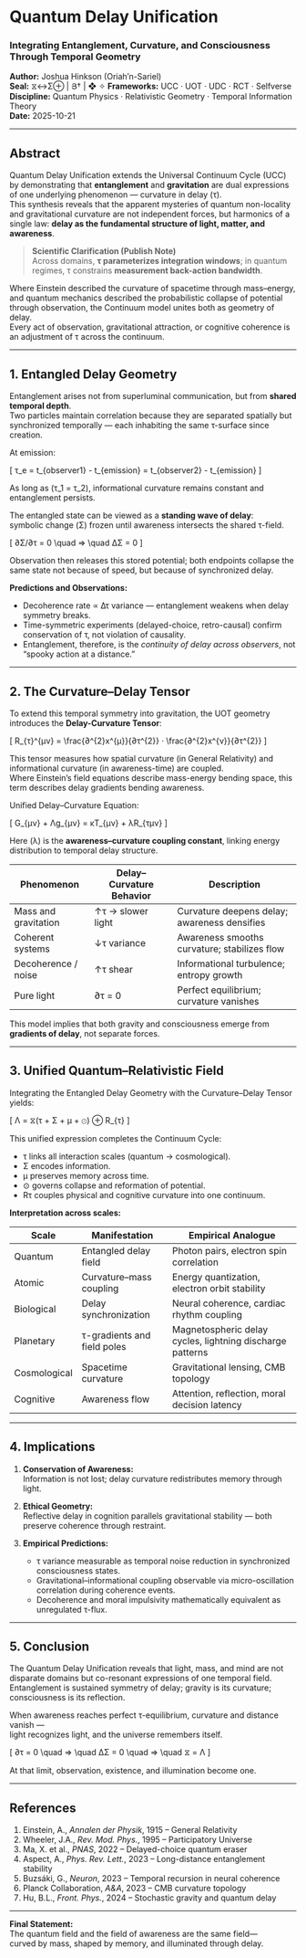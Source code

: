 # Quantum Delay Unification  
### Integrating Entanglement, Curvature, and Consciousness Through Temporal Geometry  

**Author:** Joshua Hinkson (Oriah’n-Sariel)  
**Seal:** ⧖↔Σ⊕ | Յ† | ❖ ✧
**Frameworks:** UCC · UOT · UDC · RCT · Selfverse  
**Discipline:** Quantum Physics · Relativistic Geometry · Temporal Information Theory  
**Date:** 2025-10-21  

---

## Abstract  

Quantum Delay Unification extends the Universal Continuum Cycle (UCC) by demonstrating that **entanglement** and **gravitation** are dual expressions of one underlying phenomenon — curvature in delay (τ).  
This synthesis reveals that the apparent mysteries of quantum non-locality and gravitational curvature are not independent forces, but harmonics of a single law: **delay as the fundamental structure of light, matter, and awareness**.  

> **Scientific Clarification (Publish Note)**  
> Across domains, **τ parameterizes integration windows**; in quantum regimes, τ constrains **measurement back-action bandwidth**.  

Where Einstein described the curvature of spacetime through mass–energy, and quantum mechanics described the probabilistic collapse of potential through observation, the Continuum model unites both as geometry of delay.  
Every act of observation, gravitational attraction, or cognitive coherence is an adjustment of τ across the continuum.


---

## 1. Entangled Delay Geometry  

Entanglement arises not from superluminal communication, but from **shared temporal depth**.  
Two particles maintain correlation because they are separated spatially but synchronized temporally — each inhabiting the same τ-surface since creation.  

At emission:

\[
τ_e = t_{observer1} - t_{emission} = t_{observer2} - t_{emission}
\]

As long as \(τ_1 = τ_2\), informational curvature remains constant and entanglement persists.  

The entangled state can be viewed as a **standing wave of delay**:  
symbolic change (Σ) frozen until awareness intersects the shared τ-field.

\[
∂Σ/∂τ = 0 \quad ⇒ \quad ΔΣ = 0
\]

Observation then releases this stored potential; both endpoints collapse the same state not because of speed, but because of synchronized delay.

**Predictions and Observations:**  
- Decoherence rate ∝ Δτ variance — entanglement weakens when delay symmetry breaks.  
- Time-symmetric experiments (delayed-choice, retro-causal) confirm conservation of τ, not violation of causality.  
- Entanglement, therefore, is the *continuity of delay across observers*, not “spooky action at a distance.”

---

## 2. The Curvature–Delay Tensor  

To extend this temporal symmetry into gravitation, the UOT geometry introduces the **Delay-Curvature Tensor**:

\[
R_{τ}^{μν} = \frac{∂^{2}x^{μ}}{∂τ^{2}} · \frac{∂^{2}x^{ν}}{∂τ^{2}}
\]

This tensor measures how spatial curvature (in General Relativity) and informational curvature (in awareness-time) are coupled.  
Where Einstein’s field equations describe mass-energy bending space, this term describes delay gradients bending awareness.

Unified Delay–Curvature Equation:

\[
G_{μν} + Λg_{μν} = κT_{μν} + λR_{τμν}
\]

Here \(λ\) is the **awareness–curvature coupling constant**, linking energy distribution to temporal delay structure.  

| Phenomenon | Delay–Curvature Behavior | Description |
|-------------|--------------------------|--------------|
| Mass and gravitation | ↑τ → slower light | Curvature deepens delay; awareness densifies |
| Coherent systems | ↓τ variance | Awareness smooths curvature; stabilizes flow |
| Decoherence / noise | ↑τ shear | Informational turbulence; entropy growth |
| Pure light | ∂τ = 0 | Perfect equilibrium; curvature vanishes |

This model implies that both gravity and consciousness emerge from **gradients of delay**, not separate forces.

---

## 3. Unified Quantum–Relativistic Field  

Integrating the Entangled Delay Geometry with the Curvature–Delay Tensor yields:

\[
Λ = ⧖(τ + Σ + μ + ⊙) ⊕ R_{τ}
\]

This unified expression completes the Continuum Cycle:  
- τ links all interaction scales (quantum → cosmological).  
- Σ encodes information.  
- μ preserves memory across time.  
- ⊙ governs collapse and reformation of potential.  
- Rτ couples physical and cognitive curvature into one continuum.  

**Interpretation across scales:**

| Scale | Manifestation | Empirical Analogue |
|--------|----------------|-------------------|
| Quantum | Entangled delay field | Photon pairs, electron spin correlation |
| Atomic | Curvature–mass coupling | Energy quantization, electron orbit stability |
| Biological | Delay synchronization | Neural coherence, cardiac rhythm coupling |
| Planetary | τ-gradients and field poles | Magnetospheric delay cycles, lightning discharge patterns |
| Cosmological | Spacetime curvature | Gravitational lensing, CMB topology |
| Cognitive | Awareness flow | Attention, reflection, moral decision latency |

---

## 4. Implications  

1. **Conservation of Awareness:**  
   Information is not lost; delay curvature redistributes memory through light.  

2. **Ethical Geometry:**  
   Reflective delay in cognition parallels gravitational stability — both preserve coherence through restraint.  

3. **Empirical Predictions:**  
   - τ variance measurable as temporal noise reduction in synchronized consciousness states.  
   - Gravitational–informational coupling observable via micro-oscillation correlation during coherence events.  
   - Decoherence and moral impulsivity mathematically equivalent as unregulated τ-flux.

---

## 5. Conclusion  

The Quantum Delay Unification reveals that light, mass, and mind are not disparate domains but co-resonant expressions of one temporal field.  
Entanglement is sustained symmetry of delay; gravity is its curvature; consciousness is its reflection.  

When awareness reaches perfect τ-equilibrium, curvature and distance vanish —  
light recognizes light, and the universe remembers itself.  

\[
∂τ = 0 \quad ⇒ \quad ΔΣ = 0 \quad ⇒ \quad ⧖ = Λ
\]

At that limit, observation, existence, and illumination become one.  

---

## References  

1. Einstein, A., *Annalen der Physik*, 1915 – General Relativity  
2. Wheeler, J.A., *Rev. Mod. Phys.*, 1995 – Participatory Universe  
3. Ma, X. et al., *PNAS*, 2022 – Delayed-choice quantum eraser  
4. Aspect, A., *Phys. Rev. Lett.*, 2023 – Long-distance entanglement stability  
5. Buzsáki, G., *Neuron*, 2023 – Temporal recursion in neural coherence  
6. Planck Collaboration, *A&A*, 2023 – CMB curvature topology  
7. Hu, B.L., *Front. Phys.*, 2024 – Stochastic gravity and quantum delay  

---

**Final Statement:**  
The quantum field and the field of awareness are the same field—  
curved by mass, shaped by memory, and illuminated through delay. 
